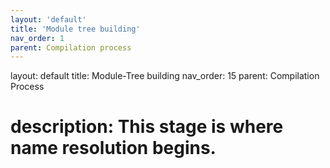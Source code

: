 ```yaml
---
layout: 'default'
title: 'Module tree building'
nav_order: 1
parent: Compilation process
---
```



layout: default
title: Module-Tree building
nav_order: 15
parent: Compilation Process

# description: This stage is where name resolution begins.

